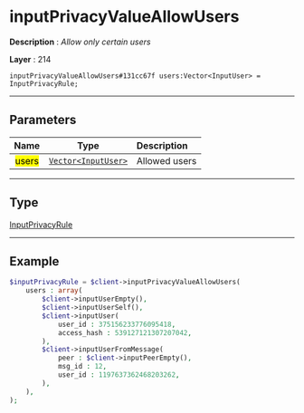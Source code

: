 # inputPrivacyValueAllowUsers

**Description** : *Allow only certain users*

**Layer** : 214

```tl
inputPrivacyValueAllowUsers#131cc67f users:Vector<InputUser> = InputPrivacyRule;
```

---

## Parameters

| Name | Type | Description |
| :---: | :---: | :--- |
| <mark>users</mark> | [`Vector<InputUser>`](type/InputUser) | Allowed users |

---

## Type

[InputPrivacyRule](type/InputPrivacyRule)

---

## Example

```php
$inputPrivacyRule = $client->inputPrivacyValueAllowUsers(
	users : array(
		$client->inputUserEmpty(),
		$client->inputUserSelf(),
		$client->inputUser(
			user_id : 375156233776095418,
			access_hash : 539127121307207042,
		),
		$client->inputUserFromMessage(
			peer : $client->inputPeerEmpty(),
			msg_id : 12,
			user_id : 1197637362468203262,
		),
	),
);
```